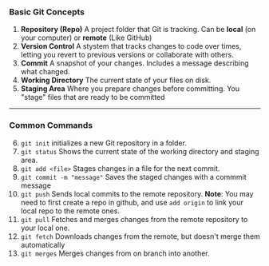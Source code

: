 ### **Basic Git Concepts**

1.  **Repository (Repo)**
    A project folder that Git is tracking. Can be
    **local** (on your computer) or
    **remote** (Like GitHub)
2.  **Version Control**
    A stystem that tracks changes to code
    over times, letting you revert to previous versions or collaborate with
    others.
3.  **Commit**
    A snapshot of your changes. Includes a
    message describing what changed.
4.  **Working Directory**
    The current state of your files on
    disk.
5.  **Staging Area**
    Where you prepare changes before
    committing. You "stage" files that are
    ready to be committed

---

### **Common Commands**

6. `git init`
   initializes a new Git repository in a
   folder.
7. `git status`
   Shows the current state of the working
   directory and staging area.
8. `git add <file>`
   Stages changes in a file for the next
   commit.
9. `git commit -m "message"`
   Saves the staged changes with a commmit
   message
10. `git push`
    Sends local commits to the remote
    repository.
    **Note**: You may need to first create
    a repo in github, and use `add origin`
    to link your local repo to the remote
    ones.
11. `git pull`
    Fetches and merges changes from the
    remote repository to your local one.
12.  `git fetch`
      Downloads changes from the remote, but
     doesn't merge them automatically    
13.  `git merges`
     Merges changes from on branch into another.
